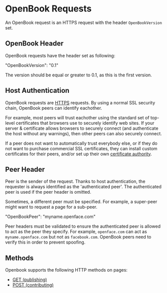 # OpenBook Requests

An OpenBook request is an HTTPS request with the header `OpenBookVersion` set.

## OpenBook Header

OpenBook requests have the header set as following:

  "OpenBookVersion": "0.1"


The version should be equal or greater to 0.1, as this is the first version.

## Host Authentication

OpenBook requests are [HTTPS](http://en.wikipedia.org/wiki/HTTP_Secure) requests. By using a normal SSL security chain, OpenBook peers can identify eachother.

For example, most peers will trust eachother using the standard set of top-level certificates that browsers use to securely identify web sites. If your server & certificate allows browsers to securely connect (and authenticate the host without any warnings), then other peers can also securely connect.

If a peer does not want to automatically trust everybody else, or if they do not want to purchase commercial SSL certificates, they can install custom certificates for their peers, and/or set up their own [certificate authority](http://en.wikipedia.org/wiki/Certificate_authority).

## Peer Header

Peer is the sender of the request. Thanks to host authentication, the requester is always identified as the 'authenticated peer'. The authenticated peer is used if the peer header is omitted.

Sometimes, a different peer must be specified. For example, a super-peer might want to request a page for a sub-peer.

  "OpenBookPeer": "myname.openface.com"


Peer headers must be validated to ensure the authenticated peer is allowed to act as the peer they specify. For example, `openface.com` can act as `myname.openface.com` but not as `facebook.com`. OpenBook peers need to verify this in order to prevent spoofing.

## Methods

Openbook supports the following HTTP methods on pages:

- [GET (publishing)](Getting.md)
- [POST (contributing)](Posting.md)
